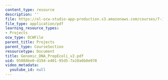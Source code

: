 ```yaml
---
content_type: resource
description: ''
file: https://ol-ocw-studio-app-production.s3.amazonaws.com/courses/7-13-experimental-microbial-genetics-fall-2003/95088be0d194e40195d57a10a6b0e978_Genomic_DNA_PrepEcoli_v2.pdf
file_type: application/pdf
learning_resource_types:
- Projects
ocw_type: OCWFile
parent_title: Projects
parent_type: CourseSection
resourcetype: Document
title: Genomic_DNA_PrepEcoli_v2.pdf
uid: 95088be0-d194-e401-95d5-7a10a6b0e978
video_metadata:
  youtube_id: null
---
```

